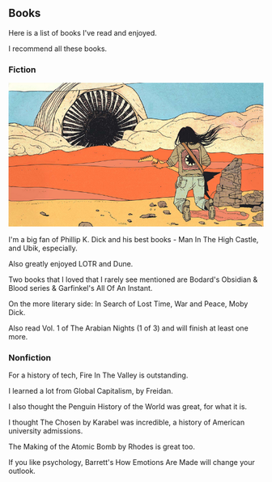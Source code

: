 ## Books

Here is a list of books I've read and enjoyed.

I recommend all these books.

### Fiction


![dune sandworm](dune.png)

I'm a big fan of Phillip K. Dick and his best books - Man In The High Castle, and Ubik, especially.

Also greatly enjoyed LOTR and Dune.

Two books that I loved that I rarely see mentioned are Bodard's Obsidian & Blood series & Garfinkel's All Of An Instant.

On the more literary side: In Search of Lost Time, War and Peace, Moby Dick.

Also read Vol. 1 of The Arabian Nights (1 of 3) and will finish at least one more.

### Nonfiction

For a history of tech, Fire In The Valley is outstanding.

I learned a lot from Global Capitalism, by Freidan.

I also thought the Penguin History of the World was great, for what it is.

I thought The Chosen by Karabel was incredible, a history of American university admissions.

The Making of the Atomic Bomb by Rhodes is great too.

If you like psychology, Barrett's How Emotions Are Made will change your outlook.


